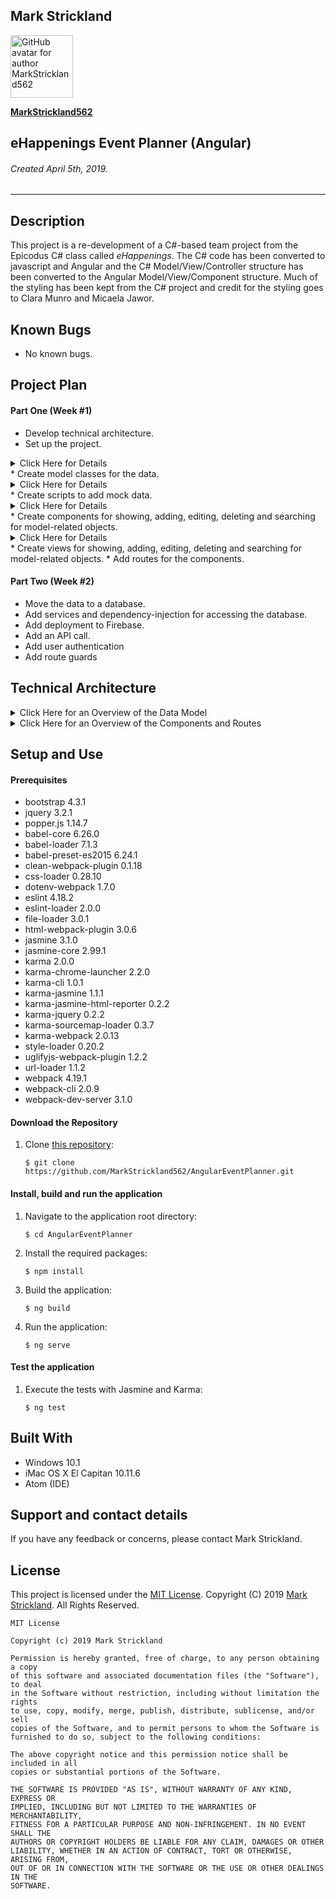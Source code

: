 ## **Mark Strickland**

[<img src="https://avatars1.githubusercontent.com/u/46455727?s=400&v=4" width=100 alt="GitHub avatar for author MarkStrickland562">](https://github.com/MarkStrickland562)

[**MarkStrickland562**](https://github.com/MarkStrickland562)

## **eHappenings Event Planner (Angular)**

###### Created April 5th, 2019.

----------

## Description
This project is a re-development of a C#-based team project from the Epicodus C# class called *eHappenings*. The C# code has been converted to javascript and Angular
and the C# Model/View/Controller structure has been converted to the Angular Model/View/Component structure.
Much of the styling has been kept from the C# project and credit for the styling goes to Clara Munro and Micaela Jawor.

## Known Bugs

* No known bugs.

## Project Plan

#### Part One (Week #1)
* Develop technical architecture.
* Set up the project.
<details>
<summary>Click Here for Details</summary>
This assumes that node is already installed, but verify with "node -v".
1) Install the required projects by executing the following commands at the bash prompt:
    $ npm install typescript -g
    $ npm install bootstrap --save
    $ apm install atom-typescript
    $ npm install -g @angular/cli@1.6.5
    $ cd desktop
    $ ng new AngularEventPlanner
    $ npm install bootstrap --save
2) Populate .gitignore with:
    node_modules/
    .DS_Store
    dist/
    .env
3) Point Angular to the installed Bootstrap node module by adding the following to .angular-cli.json in the styles array so that it looks like this:
  "styles": [
  "../node_modules/bootstrap/dist/css/bootstrap.min.css",
  "styles.css"
  ],
4) Add the Forms Module to app.module.ts. In the top section of imports add "import { FormsModule } from '@angular/forms'". In the @ngModule section in the imports array, add ", FormsModule" after "BrowserModule".
</details>
* Create model classes for the data.
<details>
<summary>Click Here for Details</summary>
Create and populate the following scripts for the model classes:
<table>
  <tr>
    <th>Class Name</th>
    <th>File Name</th>
    <th>Class Code</th>
  </tr>
  <tr>
    <td>Event</td>
    <td>src/models/event.model.ts</td>
    <td>export class Event {<br>constructor (public eventId: number,<br>public eventName: string<br>public eventDate: Date = new Date(),<br>public eventLocation: string,<br>
             public menusId: number) {}<br>}</td>
  </tr>    
  <tr>
    <td>Menu</td>
    <td>src/models/menu.model.ts</td>
    <td>export class Menu {<br>constructor (menuId: number,<br>menuTheme: string){}<br>}</td>
  </tr>    
  <tr>
    <td>MenuItem</td>
    <td>src/models/menuItem.model.ts</td>
    <td>export class MenuItem {<br>constructor(public menuItemId: number,<br>public menuItemDescription: string) {}<br>}</td>
  </tr>
  <tr>
    <td>MenuItemIngredient</td>
    <td>src/models/menuItemIngredient.model.ts</td>
    <td>export class MenuItemIngredient {<br>constructor(public menuItemIngredientId: number,<br>public ingredientDescription: string,<br>public menuItemsId: number,<br>public storeId: number) {}<br>}</td>
  </tr>
  <tr>
    <td>Task</td>
    <td>src/models/task.model.ts</td>
    <td>export class Task {<br>constructor(public taskId: number,<br>public taskDescription: string,<br>public taskPlannedStartDateTime: Date = new Date()) {}<br>}</td>
  </tr>
  <tr>
    <td>Invitee</td>
    <td>src/models/invitee.model.ts</td>
    <td>export class Invitee {<br>constructor(public inviteeId: number,<br>
              public inviteeName: string,<br>public inviteeEmailAddress: string) {}<br>}</td>
  </tr>
</table>
</details>
* Create scripts to add mock data.
<details>
<summary>Click Here for Details</summary>
<table>
  <tr>
    <th>Script Name</th>
    <th>Description</th>
  </tr>
  <tr>
    <td>src/app/mock-data/event-data.ts</td>
    <td>Data for the Event class</td>
  </tr>
  <tr>
    <td>src/app/mock-data/menu-data.ts</td>
    <td>Data for the Menu class</td>
  </tr>
  <tr>
    <td>src/app/mock-data/menuItem-data.ts</td>
    <td>Data for the MenuItem class</td>
  </tr>
  <tr>
    <td>src/app/mock-data/menuItemIngredient-data.ts</td>
    <td>Data for the MenuItemIngredient class</td>
  </tr>
  <tr>
    <td>src/app/mock-data/task-data.ts</td>
    <td>Data for the Task class</td>
  </tr>
  <tr>
    <td>src/app/mock-data/store-data.ts</td>
    <td>Data for the Store class</td>
  </tr>
  <tr>
    <td>src/app/mock-data/invitee-data.ts</td>
    <td>Data for the Invitee class</td>
  </tr>
</table>
</details>
* Create components for showing, adding, editing, deleting and searching for model-related objects.
<details>
<summary>Click Here for Details</summary>
1) Create the About and Main child components by executing the following command at the bash prompt:
  $ ng generate component main
  $ ng generate component about
2) Create the Event child components by executing the following commmands at the bash prompt:
  $ ng generate component show-events
  $ ng generate component new-event
  $ ng generate component edit-event
  $ ng generate component delete-event
  $ ng generate component search-event
3) Create the Menu child components by executing the following commmands at the bash prompt:
    $ ng generate component show-menus
    $ ng generate component new-menu
    $ ng generate component edit-menu
    $ ng generate component delete-menu
    $ ng generate component search-menu
4) Create the Task child components by executing the following commmands at the bash prompt:
    $ ng generate component show-tasks
    $ ng generate component new-task
    $ ng generate component edit-task
    $ ng generate component delete-task
    $ ng generate component search-task
5) Create the MenuItem child components by executing the following commmands at the bash prompt:
    $ ng generate component show-menu-items
    $ ng generate component new-menu-item
    $ ng generate component edit-menu-item
    $ ng generate component delete-menu-item
    $ ng generate component search-menu-item
6) Create the MenuItemIngredient child components by executing the following commmands at the bash prompt:
    $ ng generate component show-menu-item-ingredients
    $ ng generate component new-menu-item-ingredient
    $ ng generate component edit-menu-item-ingredient
    $ ng generate component delete-menu-item-ingredient
    $ ng generate component search-menu-item-ingredient
7) Create the Store child components by executing the following commmands at the bash prompt:
    $ ng generate component show-stores
    $ ng generate component new-store
    $ ng generate component edit-store
    $ ng generate component delete-store
    $ ng generate component search-store
8) Create the Invitee child components by executing the following commmands at the bash prompt:
    $ ng generate component show-invitees
    $ ng generate component new-invitee
    $ ng generate component edit-invitee
    $ ng generate component delete-invitee
    $ ng generate component search-invitee
</details>
* Create views for showing, adding, editing, deleting and searching for model-related objects.
* Add routes for the components.

#### Part Two (Week #2)
* Move the data to a database.
* Add services and dependency-injection for accessing the database.
* Add deployment to Firebase.
* Add an API call.
* Add user authentication
* Add route guards

## Technical Architecture

<details>
  <summary>Click Here for an Overview of the Data Model</summary>

  <table>
    <tr>
      <th>Model</th>
      <th>Properties</th>
      <th>Typescript Data Types</th>
    </tr>
    <tr>
      <td>Event</td>
      <td>eventId<br>eventName<br>eventLocation<br>menusId</td>
      <td>number<br>string<br>string<br>number</td>
    </tr>    
    <tr>
      <td>Menu</td>
      <td>menuId<br>menuTheme</td>
      <td>number<br>string</td>
    </tr>   
    <tr>
      <td>Task</td>
      <td>taskId<br>taskDescription<br>taskPlannedStartDateTime</td>
      <td>number<br>string<br>Date</td>
    </tr>
    <tr>
      <td>Menu Item</td>
      <td>menuItemId<br>menuItemDescription</td>
      <td>number<br>string</td>
    </tr>
    <tr>
      <td>Menu Item Ingredient</td>
      <td>menuItemIngredientId<br>ingredientDescription<br>menuItemsId<br>storeId</td>
      <td>number<br>string<br>number<br>number</td>
    </tr>
    <tr>
      <td>Store</td>
      <td>storeId<br>storeName</td>
      <td>number<br>string</td>
    </tr>
    <tr>
      <td>Invitee</td>
      <td>inviteeId<br>inviteeName<br>inviteeEmailAddress</td>
      <td>number<br>string<br>string</td>
    </tr>
  </table>
</details>

<details>
  <summary>Click Here for an Overview of the Components and Routes</summary>

  <table>
    <tr>
      <th>Component</th>
      <th>Router Link</th>
      <th>Route URL</th>
      <th>Description</th>
    </tr>
    <tr>
      <td>Root Component</td>
      <td>N/A</td>
      <td>http:/localhost:4200/</td>
      <td>Displays the Welcome page</td>
    </tr>
    <tr>
      <td>AboutComponent</td>
      <td>about-page</td>
      <td>http:/localhost:4200/about</td>
      <td>Displays the About page</td>
    </tr>
      <td>ShowEventsComponent</td>
      <td>show-events-page</td>
      <td>http:/localhost:4200/events</td>
      <td>Displays the list of events</td>
    </tr>
    <tr>
      <td>NewEventComponent</td>
      <td>new-event-page</td>
      <td>http:/localhost:4200/newevent</td>
      <td>Displays a form for adding a new event</td>
    </tr>
    <tr>
      <td>EditEventComponent</td>
      <td>edit-event-page</td>
      <td>http:/localhost:4200/editevent/:id</td>
      <td>Displays a form for editing an event</td>
    </tr>
    <tr>
      <td>DeleteEventComponent</td>
      <td>delete-event-page</td>
      <td>http:/localhost:4200/deleteevent/:id</td>
      <td>Responds to a button click to delete an event</td>
    </tr>
    <tr>
      <td>SearchEventComponent</td>
      <td>search-event-page</tdß>
      <td>http:/localhost:4200/searchevent</td>
      <td>Displays a form for searching for an event</td>
    </tr>
  </table>

</details>

## Setup and Use

#### Prerequisites
* bootstrap 4.3.1
* jquery 3.2.1
* popper.js 1.14.7
* babel-core 6.26.0
* babel-loader 7.1.3
* babel-preset-es2015 6.24.1
* clean-webpack-plugin 0.1.18
* css-loader 0.28.10
* dotenv-webpack 1.7.0
* eslint 4.18.2
* eslint-loader 2.0.0
* file-loader 3.0.1
* html-webpack-plugin 3.0.6
* jasmine 3.1.0
* jasmine-core 2.99.1
* karma 2.0.0
* karma-chrome-launcher 2.2.0
* karma-cli 1.0.1
* karma-jasmine 1.1.1
* karma-jasmine-html-reporter 0.2.2
* karma-jquery 0.2.2
* karma-sourcemap-loader 0.3.7
* karma-webpack 2.0.13
* style-loader 0.20.2
* uglifyjs-webpack-plugin 1.2.2
* url-loader 1.1.2
* webpack 4.19.1
* webpack-cli 2.0.9
* webpack-dev-server 3.1.0


#### Download the Repository
1. Clone [this repository](https://github.com/MarkStrickland562/AngularEventPlanner):

       $ git clone https://github.com/MarkStrickland562/AngularEventPlanner.git

#### Install, build and run the application
1. Navigate to the application root directory:

       $ cd AngularEventPlanner
2. Install the required packages:

       $ npm install
3. Build the application:

       $ ng build
4. Run the application:

       $ ng serve

#### Test the application
1. Execute the tests with Jasmine and Karma:

       $ ng test

## Built With

* Windows 10.1
* iMac OS X El Capitan 10.11.6
* Atom (IDE)

## Support and contact details

If you have any feedback or concerns, please contact Mark Strickland.

## License

This project is licensed under the [MIT License](https://opensource.org/licenses/MIT). Copyright (C) 2019 [Mark Strickland](https://github.com/MarkStrickland562). All Rights Reserved.
```
MIT License

Copyright (c) 2019 Mark Strickland

Permission is hereby granted, free of charge, to any person obtaining a copy
of this software and associated documentation files (the "Software"), to deal
in the Software without restriction, including without limitation the rights
to use, copy, modify, merge, publish, distribute, sublicense, and/or sell
copies of the Software, and to permit persons to whom the Software is
furnished to do so, subject to the following conditions:

The above copyright notice and this permission notice shall be included in all
copies or substantial portions of the Software.

THE SOFTWARE IS PROVIDED "AS IS", WITHOUT WARRANTY OF ANY KIND, EXPRESS OR
IMPLIED, INCLUDING BUT NOT LIMITED TO THE WARRANTIES OF MERCHANTABILITY,
FITNESS FOR A PARTICULAR PURPOSE AND NON-INFRINGEMENT. IN NO EVENT SHALL THE
AUTHORS OR COPYRIGHT HOLDERS BE LIABLE FOR ANY CLAIM, DAMAGES OR OTHER
LIABILITY, WHETHER IN AN ACTION OF CONTRACT, TORT OR OTHERWISE, ARISING FROM,
OUT OF OR IN CONNECTION WITH THE SOFTWARE OR THE USE OR OTHER DEALINGS IN THE
SOFTWARE.
```
